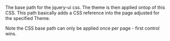 ﻿The base path for the jquery-ui css. The theme is then applied ontop of this CSS. This path basically adds a CSS reference into the page adjusted for the specified Theme.

Note the CSS base path can only be applied once per page - first control wins.